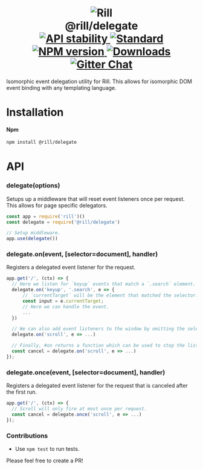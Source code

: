 <h1 align="center">
  <!-- Logo -->
  <img src="https://raw.githubusercontent.com/rill-js/rill/master/Rill-Icon.jpg" alt="Rill"/>
  <br/>
  @rill/delegate
	<br/>

  <!-- Stability -->
  <a href="https://nodejs.org/api/documentation.html#documentation_stability_index">
    <img src="https://img.shields.io/badge/stability-stable-brightgreen.svg?style=flat-square" alt="API stability"/>
  </a>
  <!-- Standard -->
  <a href="https://github.com/feross/standard">
    <img src="https://img.shields.io/badge/code%20style-standard-brightgreen.svg?style=flat-square" alt="Standard"/>
  </a>
  <!-- NPM version -->
  <a href="https://npmjs.org/package/@rill/delegate">
    <img src="https://img.shields.io/npm/v/@rill/delegate.svg?style=flat-square" alt="NPM version"/>
  </a>
  <!-- Downloads -->
  <a href="https://npmjs.org/package/@rill/delegate">
    <img src="https://img.shields.io/npm/dm/@rill/delegate.svg?style=flat-square" alt="Downloads"/>
  </a>
  <!-- Gitter Chat -->
  <a href="https://gitter.im/rill-js/rill">
    <img src="https://img.shields.io/gitter/room/rill-js/rill.svg?style=flat-square" alt="Gitter Chat"/>
  </a>
</h1>

Isomorphic event delegation utility for Rill. This allows for isomorphic DOM event binding with any templating language.

# Installation

#### Npm
```bash
npm install @rill/delegate
```

# API

### delegate(options)

  Setups up a middleware that will reset event listeners once per request.
  This allows for page specific delegators.

```javascript
const app = require('rill')()
const delegate = require('@rill/delegate')

// Setup middleware.
app.use(delegate())
```

### delegate.on(event, [selector=document], handler)

  Registers a delegated event listener for the request.

```javascript
app.get('/', (ctx) => {
  // Here we listen for `keyup` events that match a `.search` element.
  delegate.on('keyup', '.search', e => {
      // `currentTarget` will be the element that matched the selector.
      const input = e.currentTarget;
      // Here we can handle the event.
      ...
  })

  // We can also add event listeners to the window by omitting the selector.
  delegate.on('scroll', e => ...)

  // Finally, #on returns a function which can be used to stop the listener.
  const cancel = delegate.on('scroll', e => ...)
});
```

### delegate.once(event, [selector=document], handler)

  Registers a delegated event listener for the request that is canceled after the first run.

```javascript
app.get('/', (ctx) => {
  // Scroll will only fire at most once per request.
  const cancel = delegate.once('scroll', e => ...)
});
```

### Contributions

* Use `npm test` to run tests.

Please feel free to create a PR!
